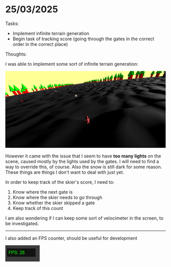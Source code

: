 # 25/03/2025

Tasks:
- Implement infinite terrain generation
- Begin task of tracking score (going through the gates in the correct order in the correct place)

Thoughts:

I was able to implement some sort of infinite terrain generation:

![alt text](image-16.png)

However it came with the issue that I seem to have **too many lights** on the scene, caused mostly by the lights used by the gates. I will need to find a way to override this, of course. Also the snow is still dark for some reason. These things are things I don't want to deal with just yet.

In order to keep track of the skier's score, I need to:

1. Know where the next gate is
2. Know where the skier needs to go through
3. Know whether the skier skipped a gate
4. Keep track of this count

I am also wondering if I can keep some sort of velocimeter in the screen, to be investigated.

-----


I also added an FPS counter, should be useful for development

![alt text](image-17.png)